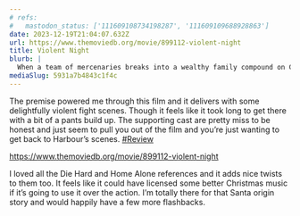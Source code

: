 ```yaml
---
# refs:
#   mastodon_status: ['111609108734198287', '111609109688928863']
date: 2023-12-19T21:04:07.632Z
url: https://www.themoviedb.org/movie/899112-violent-night
title: Violent Night
blurb: |
  When a team of mercenaries breaks into a wealthy family compound on Christmas Eve, taking everyone inside hostage, the team isn’t prepared for a surprise combatant: Santa Claus is on the grounds, and he’s about to show why this Nick is no saint.
mediaSlug: 5931a7b4843c1f4c
---
```


<!-- remove URL thats the same as {{ url }} -->
<!-- take out #Review hashtag -->
<!-- prune empty paragraphs -->

<p>The premise powered me through this film and it delivers with some delightfully violent fight scenes. Though it feels like it took long to get there with a bit of a pants build up. The supporting cast are pretty miss to be honest and just seem to pull you out of the film and you’re just wanting to get back to Harbour’s scenes. <a href="https://hyem.tech/tags/Review" class="mention hashtag" rel="tag">#<span>Review</span></a></p>

<p><a href="https://www.themoviedb.org/movie/899112-violent-night" target="_blank" rel="nofollow noopener noreferrer" translate="no"><span class="invisible">https://www.</span><span class="ellipsis">themoviedb.org/movie/899112-vi</span><span class="invisible">olent-night</span></a></p>

<!-- --- some sort of separator ? -->

<p>I loved all the Die Hard and Home Alone references and it adds nice twists to them too. It feels like it could have licensed some better Christmas music if it’s going to use it over the action. I’m totally there for that Santa origin story and would happily have a few more flashbacks.</p>
